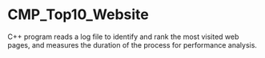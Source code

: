 # CMP_Top10_Website
C++ program reads a log file to identify and rank the most visited web pages, and measures the duration of the process for performance analysis.





